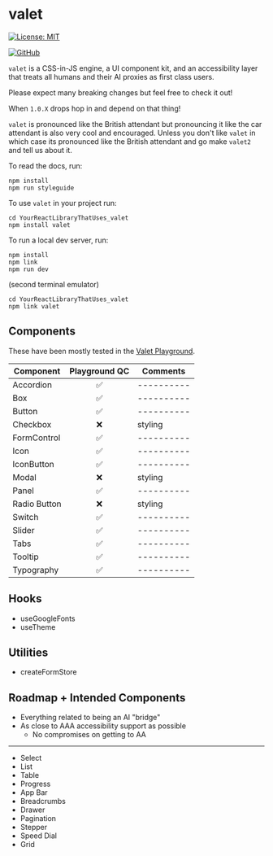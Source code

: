 # valet

[![License: MIT](https://img.shields.io/badge/License-MIT-yellow.svg)](https://opensource.org/licenses/MIT)

[![GitHub](https://img.shields.io/badge/GitHub-valet-181717?logo=github&logoColor=white)](https://github.com/off-court-creations/valet)

`valet` is a CSS-in-JS engine, a UI component kit, and an accessibility layer that treats all humans and their AI proxies as first class users.

Please expect many breaking changes but feel free to check it out!

When `1.0.X` drops hop in and depend on that thing!

`valet` is pronounced like the British attendant but pronouncing it like the car attendant is also very cool and encouraged.
Unless you don't like `valet` in which case its pronounced like the British attendant and go make `valet2` and tell us about it.

To read the docs, run:

```shell
npm install
npm run styleguide
```

To use `valet` in your project run:

```shell
cd YourReactLibraryThatUses_valet
npm install valet
```

To run a local dev server, run:

```shell
npm install
npm link
npm run dev
```

(second terminal emulator)

```shell
cd YourReactLibraryThatUses_valet
npm link valet
```

## Components

These have been mostly tested in the [Valet Playground](https://github.com/off-court-creations/valet-playground).

| Component          | Playground QC   | Comments |
|--------------------|:---------------:|----------|
| Accordion          | ✅             |----------|
| Box                | ✅             |----------|
| Button             | ✅             |----------|
| Checkbox           | ❌             | styling  |
| FormControl        | ✅             |----------|
| Icon               | ✅             |----------|
| IconButton         | ✅             |----------|
| Modal              | ❌             | styling  |
| Panel              | ✅             |----------|
| Radio Button       | ❌             | styling  |
| Switch             | ✅             |----------|
| Slider             | ✅             |----------|
| Tabs               | ✅             |----------|
| Tooltip            | ✅             |----------|
| Typography         | ✅             |----------|

## Hooks

- useGoogleFonts
- useTheme

## Utilities

- createFormStore

## Roadmap + Intended Components

- Everything related to being an AI "bridge"
- As close to AAA accessibility support as possible
  - No compromises on getting to AA

---

- Select
- List
- Table
- Progress
- App Bar
- Breadcrumbs
- Drawer
- Pagination
- Stepper
- Speed Dial
- Grid
